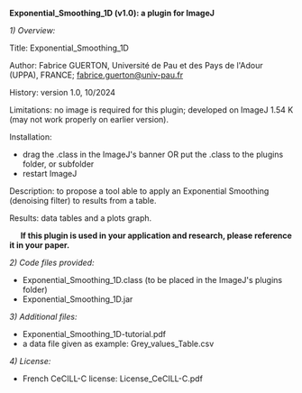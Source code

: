 **Exponential_Smoothing_1D (v1.0): a plugin for ImageJ**

_1) Overview:_

Title: Exponential_Smoothing_1D

Author: Fabrice GUERTON, Université de Pau et des Pays de l'Adour (UPPA), FRANCE; fabrice.guerton@univ-pau.fr

History: version 1.0, 10/2024

Limitations: no image is required for this plugin; developed on ImageJ 1.54 K (may not work properly on earlier version).

Installation: 
- drag the .class in the ImageJ's banner OR put the .class to the plugins folder, or subfolder 
- restart ImageJ

Description: to propose a tool able to apply an Exponential Smoothing (denoising filter) to results from a table.

Results: data tables and a plots graph.

     **If this plugin is used in your application and research, please reference it in your paper.**


_2) Code files provided:_

- Exponential_Smoothing_1D.class (to be placed in the ImageJ's plugins folder)
- Exponential_Smoothing_1D.jar


_3) Additional files:_

- Exponential_Smoothing_1D-tutorial.pdf
- a data file given as example: Grey_values_Table.csv


_4) License:_

- French CeCILL-C license: License_CeCILL-C.pdf


